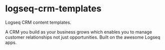 # logseq-crm-templates
Logseq CRM content templates.

A CRM you build as your business grows which enables you to manage customer relationships not just opportunities. Built on the awesome Logseq apps.
